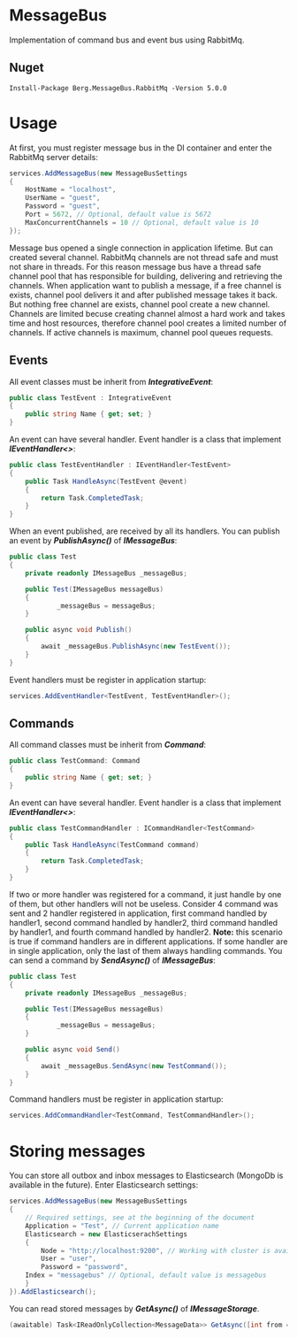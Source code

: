 # MessageBus
Implementation of command bus and event bus using RabbitMq.

## Nuget
```
Install-Package Berg.MessageBus.RabbitMq -Version 5.0.0
```
# Usage
At first, you must register message bus in the DI container and enter the RabbitMq server details:
```cs
services.AddMessageBus(new MessageBusSettings
{
    HostName = "localhost",
    UserName = "guest",
    Password = "guest",
    Port = 5672, // Optional, default value is 5672
    MaxConcurrentChannels = 10 // Optional, default value is 10
});
```
Message bus opened a single connection in application lifetime. But can created several channel. RabbitMq channels are not thread safe and must not share in threads. For this reason message bus have a thread safe channel pool that has responsible for building, delivering and retrieving the channels. When application want to publish a message, if a free channel is exists, channel pool delivers it and after published message takes it back. But nothing free channel are exists, channel pool create a new channel. Channels are limited becuse creating channel almost a hard work and takes time and host resources, therefore channel pool creates a limited number of channels. If active channels is maximum, channel pool queues requests.

## Events
All event classes must be inherit from ***IntegrativeEvent***:
```cs
public class TestEvent : IntegrativeEvent
{
    public string Name { get; set; }
}
```
An event can have several handler. Event handler is a class that implement ***IEventHandler<>***:
```cs
public class TestEventHandler : IEventHandler<TestEvent>
{
    public Task HandleAsync(TestEvent @event)
    {
        return Task.CompletedTask;
    }
}
```
When an event published, are received by all its handlers. You can publish an event by ***PublishAsync()*** of ***IMessageBus***:
```cs
public class Test
{
	private readonly IMessageBus _messageBus;

	public Test(IMessageBus messageBus)
	{
	        _messageBus = messageBus;
	}

	public async void Publish()
	{
	    await _messageBus.PublishAsync(new TestEvent());
	}
}
```
Event handlers must be register in application startup:
```cs
services.AddEventHandler<TestEvent, TestEventHandler>();
```

## Commands
All command classes must be inherit from ***Command***:
```cs
public class TestCommand: Command
{
    public string Name { get; set; }
}
```
An event can have several handler. Event handler is a class that implement ***IEventHandler<>***:
```cs
public class TestCommandHandler : ICommandHandler<TestCommand>
{
    public Task HandleAsync(TestCommand command)
    {
        return Task.CompletedTask;
    }
}
```
If two or more handler was registered for a command, it just handle by one of them, but other handlers will not be useless. Consider 4 command was sent and 2 handler registered in application, first command handled by handler1, second command handled by handler2, third command handled by handler1, and fourth command handled by handler2.
**Note:** this scenario is true if command handlers are in different applications. If some handler are in single application, only the last of them always handling commands.
You can send a command by ***SendAsync()*** of ***IMessageBus***:
```cs
public class Test
{
	private readonly IMessageBus _messageBus;

	public Test(IMessageBus messageBus)
	{
	        _messageBus = messageBus;
	}

	public async void Send()
	{
	    await _messageBus.SendAsync(new TestCommand());
	}
}
```
Command handlers must be register in application startup:
```cs
services.AddCommandHandler<TestCommand, TestCommandHandler>();
```
# Storing messages
You can store all outbox and inbox messages to Elasticsearch (MongoDb is available in the future). Enter Elasticsearch settings:
```cs
services.AddMessageBus(new MessageBusSettings
{
    // Required settings, see at the beginning of the document
    Application = "Test", // Current application name
    Elasticsearch = new ElasticserachSettings
    {
        Node = "http://localhost:9200", // Working with cluster is available in the future
        User = "user",
        Password = "password",
	Index = "messagebus" // Optional, default value is messagebus
    }
}).AddElasticsearch();
```
You can read stored messages by ***GetAsync()*** of ***IMessageStorage***.
```cs
(awaitable) Task<IReadOnlyCollection<MessageData>> GetAsync([int from = 0], [int size = 50], [OperationType? type = null], [OperationStatus? status = null], [Type message = null])
```
